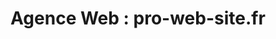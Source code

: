 ---
title: "Agence Web : pro-web-site.fr"
url: /toulon/agence-web-pro-web-site-fr/
shop: ordinateur
---